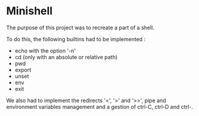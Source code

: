 # Minishell
The purpose of this project was to recreate a part of a shell.

To do this, the following builtins had to be implemented : 
- echo with the option '-n'
- cd (only with an absolute or relative path)
- pwd
- export
- unset
- env
- exit

We also had to implement the redirects '<', '>' and '>>', pipe and environment variables management and a gestion of ctrl-C, ctrl-D and ctrl-\.

